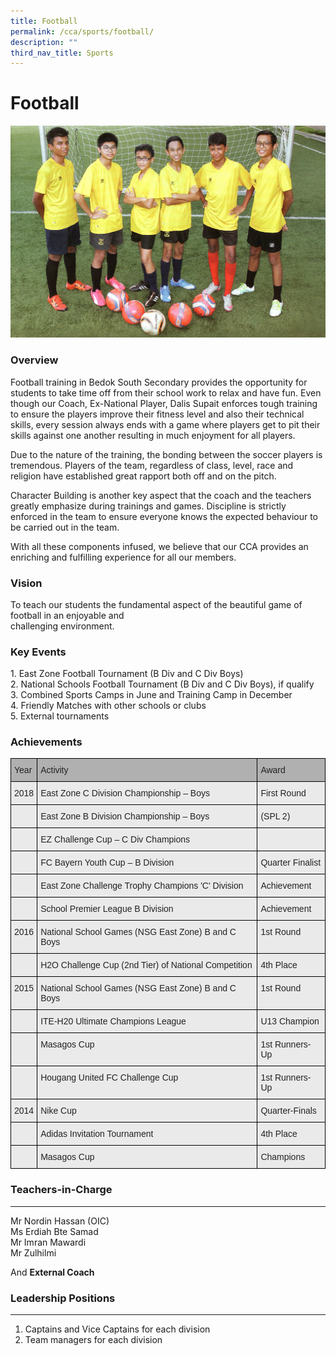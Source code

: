 ```yaml
---
title: Football
permalink: /cca/sports/football/
description: ""
third_nav_title: Sports
---
```

Football
========

![Football](/images/football-1-copy.jpg)

### Overview

Football training in Bedok South Secondary provides the opportunity for students to take time off from their school work to relax and have fun. Even though our Coach, Ex-National Player, Dalis Supait enforces tough training to ensure the players improve their fitness level and also their technical skills, every session always ends with a game where players get to pit their skills against one another resulting in much enjoyment for all players. 

  

Due to the nature of the training, the bonding between the soccer players is tremendous. Players of the team, regardless of class, level, race and religion have established great rapport both off and on the pitch. 

  

Character Building is another key aspect that the coach and the teachers greatly emphasize during trainings and games. Discipline is strictly enforced in the team to ensure everyone knows the expected behaviour to be carried out in the team. 

  

With all these components infused, we believe that our CCA provides an enriching and fulfilling experience for all our members. 

  

### Vision


To teach our students the fundamental aspect of the beautiful game of football in an enjoyable and  
challenging environment.  


### Key Events  

1\.  East Zone Football Tournament (B Div and C Div Boys) <br>
2\.  National Schools Football Tournament (B Div and C Div Boys), if qualify <br>
3\.  Combined Sports Camps in June and Training Camp in December <br>
4\.  Friendly Matches with other schools or clubs <br>
5\.  External tournaments

  

### Achievements

<style type="text/css">
.tg  {border-collapse:collapse;border-spacing:0;}
.tg td{border-color:black;border-style:solid;border-width:1px;font-family:Arial, sans-serif;font-size:14px;
  overflow:hidden;padding:10px 5px;word-break:normal;}
.tg th{border-color:black;border-style:solid;border-width:1px;font-family:Arial, sans-serif;font-size:14px;
  font-weight:normal;overflow:hidden;padding:10px 5px;word-break:normal;}
.tg .tg-y7qa{background-color:#EAEAEA;color:#222;text-align:left;vertical-align:top}
.tg .tg-laxs{background-color:#EAEAEA;text-align:left;vertical-align:middle}
.tg .tg-cduw{background-color:#B0B0B0;color:#222;text-align:left;vertical-align:top}
</style>
<table class="tg">
<thead>
  <tr>
    <th class="tg-cduw"><span style="color:#222">Year</span></th>
    <th class="tg-cduw"><span style="color:#222">Activity</span></th>
    <th class="tg-cduw"><span style="color:#222">Award</span></th>
  </tr>
</thead>
<tbody>
  <tr>
    <td class="tg-y7qa"><span style="color:#222">2018</span></td>
    <td class="tg-y7qa"><span style="color:#222">East Zone C Division Championship – Boys</span></td>
    <td class="tg-y7qa"><span style="color:#222">First Round</span></td>
  </tr>
  <tr>
    <td class="tg-y7qa"> </td>
    <td class="tg-y7qa"><span style="color:#222">East Zone B Division Championship – Boys</span></td>
    <td class="tg-y7qa"><span style="color:#222">(SPL 2)</span></td>
  </tr>
  <tr>
    <td class="tg-y7qa"> </td>
    <td class="tg-y7qa"><span style="color:#222">EZ Challenge Cup – C Div Champions</span></td>
    <td class="tg-y7qa"> </td>
  </tr>
  <tr>
    <td class="tg-y7qa"><span style="color:#222"> </span></td>
    <td class="tg-y7qa"><span style="color:#222">FC Bayern Youth Cup – B Division</span></td>
    <td class="tg-y7qa"><span style="color:#222">Quarter Finalist</span></td>
  </tr>
  <tr>
    <td class="tg-y7qa"> </td>
    <td class="tg-y7qa"><span style="color:#222">East Zone Challenge Trophy Champions 'C' Division</span></td>
    <td class="tg-y7qa"><span style="color:#222">Achievement</span></td>
  </tr>
  <tr>
    <td class="tg-y7qa"> </td>
    <td class="tg-y7qa"><span style="color:#222">School Premier League B Division</span></td>
    <td class="tg-y7qa"><span style="color:#222">Achievement</span></td>
  </tr>
  <tr>
    <td class="tg-y7qa"><span style="color:#222"> 2016</span></td>
    <td class="tg-y7qa"><span style="color:#222">National School Games (NSG East Zone) B and C Boys</span></td>
    <td class="tg-y7qa"><span style="color:#222"> 1st Round</span></td>
  </tr>
  <tr>
    <td class="tg-laxs"></td>
    <td class="tg-y7qa"><span style="color:#222">H2O Challenge Cup (2nd Tier) of National Competition</span></td>
    <td class="tg-y7qa"><span style="color:#222">4th Place</span></td>
  </tr>
  <tr>
    <td class="tg-y7qa"><span style="color:#222">2015</span></td>
    <td class="tg-y7qa"><span style="color:#222">National School Games (NSG East Zone) B and C Boys</span></td>
    <td class="tg-y7qa"><span style="color:#222">1st Round</span></td>
  </tr>
  <tr>
    <td class="tg-laxs"></td>
    <td class="tg-y7qa"><span style="color:#222">ITE-H20 Ultimate Champions League</span></td>
    <td class="tg-y7qa"><span style="color:#222">U13 Champion</span></td>
  </tr>
  <tr>
    <td class="tg-laxs"></td>
    <td class="tg-y7qa"><span style="color:#222">Masagos Cup</span></td>
    <td class="tg-y7qa"><span style="color:#222">1st Runners-Up</span></td>
  </tr>
  <tr>
    <td class="tg-laxs"></td>
    <td class="tg-y7qa"><span style="color:#222">Hougang United FC Challenge Cup</span></td>
    <td class="tg-y7qa"><span style="color:#222">1st Runners-Up</span></td>
  </tr>
  <tr>
    <td class="tg-y7qa"><span style="color:#222">2014</span></td>
    <td class="tg-y7qa"><span style="color:#222">Nike Cup</span></td>
    <td class="tg-y7qa"><span style="color:#222">Quarter-Finals</span></td>
  </tr>
  <tr>
    <td class="tg-y7qa"><br></td>
    <td class="tg-y7qa"><span style="color:#222">Adidas Invitation Tournament</span></td>
    <td class="tg-y7qa"><span style="color:#222">4th Place</span></td>
  </tr>
  <tr>
    <td class="tg-y7qa"><br></td>
    <td class="tg-y7qa"><span style="color:#222">Masagos Cup</span></td>
    <td class="tg-y7qa"><span style="color:#222">Champions</span><br></td>
  </tr>
</tbody>
</table>



### Teachers-in-Charge  
---------------------

Mr Nordin Hassan (OIC) <br>
Ms Erdiah Bte Samad <br>
Mr Imran Mawardi  <br>
Mr Zulhilmi <br>

And **External Coach**

### Leadership Positions
--------------------

1.  Captains and Vice Captains for each division
2.  Team managers for each division
